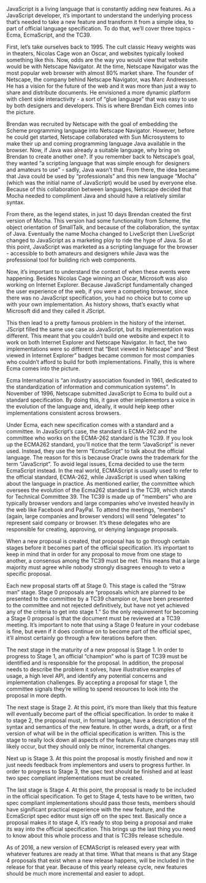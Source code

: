 JavaScript is a living language that is constantly adding new features. As a JavaScript developer, it’s important to understand the underlying process that’s needed to take a new feature and transform it from a simple idea, to part of official language specification. To do that, we’ll cover three topics - Ecma, EcmaScript, and the TC39.

First, let’s take ourselves back to 1995. The cult classic Heavy weights was in theaters, Nicolas Cage won an Oscar, and websites typically looked something like this. Now, odds are the way you would view that website would be with Netscape Navigator. At the time, Netscape Navigator was the most popular web browser with almost 80% market share. The founder of Netscape, the company behind Netscape Navigator, was Marc Andreessen. He has a vision for the future of the web and it was more than just a way to share and distribute documents. He envisioned a more dynamic platform with client side interactivity - a sort of “glue language” that was easy to use by both designers and developers. This is where Brendan Eich comes into the picture.

Brendan was recruited by Netscape with the goal of embedding the Scheme programming language into Netscape Navigator. However, before he could get started, Netscape collaborated with Sun Microsystems to make their up and coming programming language Java available in the browser. Now, if Java was already a suitable language, why bring on Brendan to create another one?. If you remember back to Netscape’s goal, they wanted “a scripting language that was simple enough for designers and amateurs to use” - sadly, Java wasn’t that. From there, the idea became that Java could be used by “professionals” and this new language “Mocha” (which was the initial name of JavaScript) would be used by everyone else. Because of this collaboration between languages, Netscape decided that Mocha needed to compliment Java and should have a relatively similar syntax.

From there, as the legend states, in just 10 days Brendan created the first version of Mocha. This version had some functionality from Scheme, the object orientation of SmallTalk, and because of the collaboration, the syntax of Java. Eventually the name Mocha changed to LiveScript then LiveScript changed to JavaScript as a marketing ploy to ride the hype of Java. So at this point, JavaScript was marketed as a scripting language for the browser - accessible to both amateurs and designers while Java was the professional tool for building rich web components.

Now, it’s important to understand the context of when these events were happening. Besides Nicolas Cage winning an Oscar, Microsoft was also working on Internet Explorer. Because JavaScript fundamentally changed the user experience of the web, if you were a competing browser, since there was no JavaScript specification, you had no choice but to come up with your own implementation. As history shows, that’s exactly what Microsoft did and they called it JScript.

This then lead to a pretty famous problem in the history of the internet. JScript filled the same use case as JavaScript, but its implementation was different. This meant that you couldn’t build one website and expect it to work on both Internet Explorer and Netscape Navigator. In fact, the two implementations were so different that “Best viewed in Netscape” and “Best viewed in Internet Explorer” badges became common for most companies who couldn’t afford to build for both implementations. Finally, this is where Ecma comes into the picture.

Ecma International is “an industry association founded in 1961, dedicated to the standardization of information and communication systems”. In November of 1996, Netscape submitted JavaScript to Ecma to build out a standard specification. By doing this, it gave other implementors a voice in the evolution of the language and, ideally, it would help keep other implementations consistent across browsers.

Under Ecma, each new specification comes with a standard and a committee. In JavaScript’s case, the standard is ECMA-262 and the committee who works on the ECMA-262 standard is the TC39. If you look up the ECMA262 standard, you’ll notice that the term “JavaScript” is never used. Instead, they use the term “EcmaScript” to talk about the official language. The reason for this is because Oracle owns the trademark for the term “JavaScript”. To avoid legal issues, Ecma decided to use the term EcmaScript instead. In the real world, ECMAScript is usually used to refer to the official standard, ECMA-262, while JavaScript is used when talking about the language in practice. As mentioned earlier, the committee which oversees the evolution of the Ecma262 standard is the TC39, which stands for Technical Committee 39. The TC39 is made up of “members” who are typically browser vendors and large companies who’ve invested heavily in the web like Facebook and PayPal. To attend the meetings, “members” (again, large companies and browser vendors) will send “delegates” to represent said company or browser. It’s these delegates who are responsible for creating, approving, or denying language proposals.

When a new proposal is created, that proposal has to go through certain stages before it becomes part of the official specification. It’s important to keep in mind that in order for any proposal to move from one stage to another, a consensus among the TC39 must be met. This means that a large majority must agree while nobody strongly disagrees enough to veto a specific proposal.

Each new proposal starts off at Stage 0. This stage is called the “Straw man” stage. Stage 0 proposals are “proposals which are planned to be presented to the committee by a TC39 champion or, have been presented to the committee and not rejected definitively, but have not yet achieved any of the criteria to get into stage 1.” So the only requirement for becoming a Stage 0 proposal is that the document must be reviewed at a TC39 meeting. It’s important to note that using a Stage 0 feature in your codebase is fine, but even if it does continue on to become part of the official spec, it’ll almost certainly go through a few iterations before then.

The next stage in the maturity of a new proposal is Stage 1. In order to progress to Stage 1, an official “champion” who is part of TC39 must be identified and is responsible for the proposal. In addition, the proposal needs to describe the problem it solves, have illustrative examples of usage, a high level API, and identify any potential concerns and implementation challenges. By accepting a proposal for stage 1, the committee signals they’re willing to spend resources to look into the proposal in more depth.

The next stage is Stage 2. At this point, it’s more than likely that this feature will eventually become part of the official specification. In order to make it to stage 2, the proposal must, in formal language, have a description of the syntax and semantics of the new feature. In other words, a draft, or a first version of what will be in the official specification is written. This is the stage to really lock down all aspects of the feature. Future changes may still likely occur, but they should only be minor, incremental changes.

Next up is Stage 3. At this point the proposal is mostly finished and now it just needs feedback from implementors and users to progress further. In order to progress to Stage 3, the spec text should be finished and at least two spec compliant implementations must be created.

The last stage is Stage 4. At this point, the proposal is ready to be included in the official specification. To get to Stage 4, tests have to be written, two spec compliant implementations should pass those tests, members should have significant practical experience with the new feature, and the EcmaScript spec editor must sign off on the spec text. Basically once a proposal makes it to stage 4, it’s ready to stop being a proposal and make its way into the official specification. This brings up the last thing you need to know about this whole process and that is TC39s release schedule.

As of 2016, a new version of ECMAScript is released every year with whatever features are ready at that time. What that means is that any Stage 4 proposals that exist when a new release happens, will be included in the release for that year. Because of this yearly release cycle, new features should be much more incremental and easier to adopt.